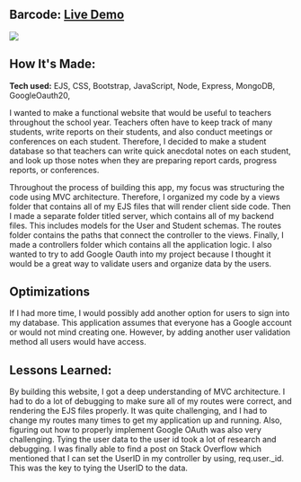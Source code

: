 ## Barcode: <a href="#">Live Demo</a>
<a href="#" target="_blank"><img src="img/teacherNotebook.png" /></a>

## How It's Made:

**Tech used:** EJS, CSS, Bootstrap, JavaScript, Node, Express, MongoDB, GoogleOauth20, 

I wanted to make a functional website that would be useful to teachers throughout the school year. Teachers often have to keep track of many students, write reports on their students, and also conduct meetings or conferences on each student. Therefore, I decided to make a student database so that teachers can write quick anecdotal notes on each student, and look up those notes when they are preparing report cards, progress reports, or conferences.
 
Throughout the process of building this app, my focus was structuring the code using MVC architecture. Therefore, I organized my code by a views folder that contains all of my EJS files that will render client side code. Then I made a separate folder titled server, which contains all of my backend files. This includes models for the User and Student schemas. The routes folder contains the paths that connect the controller to the views. Finally, I made a controllers folder which contains all the application logic. I also wanted to try to add Google Oauth into my project because I thought it would be a great way to validate users and organize data by the users.


## Optimizations

If I had more time, I would possibly add another option for users to sign into my database. This application assumes that everyone has a Google account or would not mind creating one. However, by adding another user validation method all users would have access.


## Lessons Learned:

By building this website, I got a deep understanding of MVC architecture. I had to do a lot of debugging to make sure all of my routes were correct, and rendering the EJS files properly. It was quite challenging, and I had to change my routes many times to get my application up and running. Also, figuring out how to properly implement Google OAuth was also very challenging. Tying the user data to the user id took a lot of research and debugging. I was finally able to find a post on Stack Overflow which mentioned that I can set the UserID in my controller by using, req.user._id. This was the key to tying the UserID to the data.